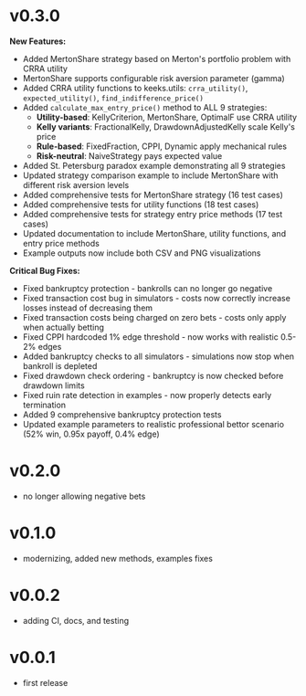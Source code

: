 v0.3.0
======

**New Features:**
 * Added MertonShare strategy based on Merton's portfolio problem with CRRA utility
 * MertonShare supports configurable risk aversion parameter (gamma)
 * Added CRRA utility functions to keeks.utils: `crra_utility()`, `expected_utility()`, `find_indifference_price()`
 * Added `calculate_max_entry_price()` method to ALL 9 strategies:
   - **Utility-based**: KellyCriterion, MertonShare, OptimalF use CRRA utility
   - **Kelly variants**: FractionalKelly, DrawdownAdjustedKelly scale Kelly's price
   - **Rule-based**: FixedFraction, CPPI, Dynamic apply mechanical rules
   - **Risk-neutral**: NaiveStrategy pays expected value
 * Added St. Petersburg paradox example demonstrating all 9 strategies
 * Updated strategy comparison example to include MertonShare with different risk aversion levels
 * Added comprehensive tests for MertonShare strategy (16 test cases)
 * Added comprehensive tests for utility functions (18 test cases)
 * Added comprehensive tests for strategy entry price methods (17 test cases)
 * Updated documentation to include MertonShare, utility functions, and entry price methods
 * Example outputs now include both CSV and PNG visualizations

**Critical Bug Fixes:**
 * Fixed bankruptcy protection - bankrolls can no longer go negative
 * Fixed transaction cost bug in simulators - costs now correctly increase losses instead of decreasing them
 * Fixed transaction costs being charged on zero bets - costs only apply when actually betting
 * Fixed CPPI hardcoded 1% edge threshold - now works with realistic 0.5-2% edges
 * Added bankruptcy checks to all simulators - simulations now stop when bankroll is depleted
 * Fixed drawdown check ordering - bankruptcy is now checked before drawdown limits
 * Fixed ruin rate detection in examples - now properly detects early termination
 * Added 9 comprehensive bankruptcy protection tests
 * Updated example parameters to realistic professional bettor scenario (52% win, 0.95x payoff, 0.4% edge)

v0.2.0
======

 * no longer allowing negative bets

v0.1.0
======

 * modernizing, added new methods, examples fixes

v0.0.2
======

 * adding CI, docs, and testing

v0.0.1
======

 * first release